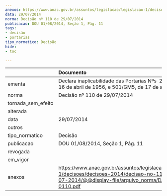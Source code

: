 ```yaml
---
anexos: https://www.anac.gov.br/assuntos/legislacao/legislacao-1/decisoes/decisoes-2014/decisao-no-110-de-29-07-2014/@@display-file/arquivo_norma/DA2014-0110.pdf
data: 29/07/2014
norma: Decisão nº 110 de 29/07/2014
publicacao: DOU 01/08/2014, Seção 1, Pág. 11
tags:
- decisão
- portarias
tipo_normatico: Decisão
hide: 
- toc 
 
---
```


|                    | Documento                                                                                                                                                 |
|:-------------------|:----------------------------------------------------------------------------------------------------------------------------------------------------------|
| ementa             | Declara inaplicabilidade das Portarias Nºs  208/GM5, de 16 de abril de 1956, e 501/GM5, de 17 de abril de 1984.                                           |
| norma              | Decisão nº 110 de 29/07/2014                                                                                                                              |
| tornada_sem_efeito |                                                                                                                                                           |
| alterada           |                                                                                                                                                           |
| data               | 29/07/2014                                                                                                                                                |
| outros             |                                                                                                                                                           |
| tipo_normatico     | Decisão                                                                                                                                                   |
| publicacao         | DOU 01/08/2014, Seção 1, Pág. 11                                                                                                                          |
| revogada           |                                                                                                                                                           |
| em_vigor           |                                                                                                                                                           |
| anexos             | https://www.anac.gov.br/assuntos/legislacao/legislacao-1/decisoes/decisoes-2014/decisao-no-110-de-29-07-2014/@@display-file/arquivo_norma/DA2014-0110.pdf |